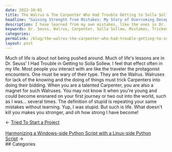 ```yaml
---
date: 2022-10-01
title: The Walrus & The Carpenter Who Had Trouble Getting to Solla Sollew
headline: "Gaining Strength from Mistakes: My Story of Overcoming Deception Like the Walrus in Dr. Seuss' I Had Trouble in Getting to Solla Sollew"
description: I have learned from my own mistakes, like the ones in Dr. Seuss' I Had Trouble in Getting to Solla Sollew. People have tried to take advantage of me, like the Walrus in the story, but I have come out stronger and wiser because of it. Read my story to find out how I overcame these obstacles and gained strength from them.
keywords: Dr. Seuss, Walrus, Carpenter, Solla Sollew, Mistakes, Tricked, Strength, Overcome, Obstacles, Lessons
categories: 
permalink: /blog/the-walrus-the-carpenter-who-had-trouble-getting-to-solla-sollew/
layout: post
---
```



Much of life is about not being pushed around. Much of life's lessons are in
Dr. Seuss' I Had Trouble in Getting to Solla Sollew. I feel that effect often
in my life. Most people you interact with are like the traveler the protagonist
encounters. One must be wary of their type. They are the Walrus. Walruses for
lack of the knowing and the doing of things must trick Carpenters into doing
their bidding. When you are a talented Carpenter, you are also a magnet for
such Walruses. You may not know it when you're young and could become ensnared
on your first journey or two out into the world, such as I was... several
times. The definition of stupid is repeating your same mistakes without
learning. Yup, I was stupid. But such is life. What doesn't kill you makes you
stronger, and oh how strong I have become!


<div class="post-nav"><div class="post-nav-prev"><span class="arrow">&larr;&nbsp;</span><a href="/blog/tried-to-start-a-project">Tried To Start a Project</a></div> &nbsp; <div class="post-nav-next"><a href="/blog/harmonizing-a-windows-side-python-script-with-a-linux-side-python-script">Harmonizing a Windows-side Python Script with a Linux-side Python Script</a><span class="arrow">&nbsp;&rarr;</span></div></div>
## Categories

<ul></ul>